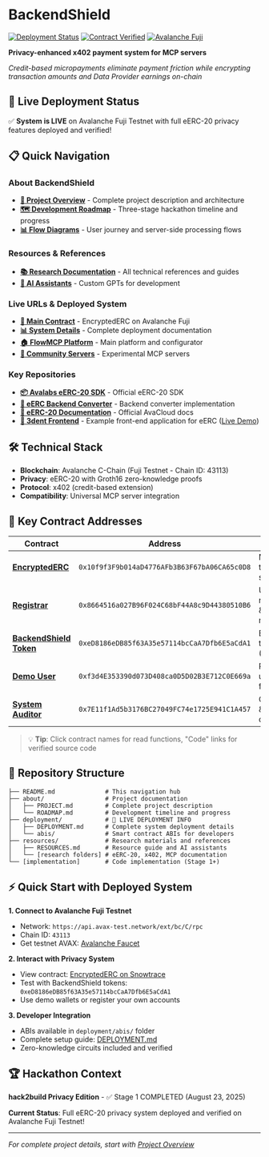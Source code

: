 # BackendShield

[![Deployment Status](https://img.shields.io/badge/Status-Live%20on%20Fuji-green)](https://testnet.snowtrace.io/address/0x10f9f3F9b014aD4776AFb3B63F67bA06CA65c0D8)
[![Contract Verified](https://img.shields.io/badge/Contract-Verified-blue)](https://testnet.snowtrace.io/address/0x10f9f3F9b014aD4776AFb3B63F67bA06CA65c0D8#code)
[![Avalanche Fuji](https://img.shields.io/badge/Network-Avalanche%20Fuji-red)](https://testnet.snowtrace.io/)

**Privacy-enhanced x402 payment system for MCP servers**

*Credit-based micropayments eliminate payment friction while encrypting transaction amounts and Data Provider earnings on-chain*

## 🚀 **Live Deployment Status**

✅ **System is LIVE** on Avalanche Fuji Testnet with full eERC-20 privacy features deployed and verified!

## 📋 Quick Navigation

### About BackendShield
- **[📖 Project Overview](about/PROJECT.md)** - Complete project description and architecture
- **[🗺️ Development Roadmap](about/ROADMAP.md)** - Three-stage hackathon timeline and progress
- **[📊 Flow Diagrams](about/USER_FLOW.md)** - User journey and server-side processing flows

### Resources & References
- **[📚 Research Documentation](resources/RESOURCES.md)** - All technical references and guides
- **[🤖 AI Assistants](resources/RESOURCES.md#ai-assistants--tools)** - Custom GPTs for development

### Live URLs & Deployed System
- **[🔗 Main Contract](https://testnet.snowtrace.io/address/0x10f9f3F9b014aD4776AFb3B63F67bA06CA65c0D8)** - EncryptedERC on Avalanche Fuji
- **[📊 System Details](deployment/DEPLOYMENT.md)** - Complete deployment documentation
- **[🏠 FlowMCP Platform](https://www.flowmcp.org)** - Main platform and configurator
- **[🧪 Community Servers](https://community.flowmcp.org)** - Experimental MCP servers

### Key Repositories
- **[📦 Avalabs eERC-20 SDK](https://github.com/ava-labs/ac-eerc-sdk)** - Official eERC-20 SDK
- **[🔄 eERC Backend Converter](https://github.com/alejandro99so/eerc-backend-converter)** - Backend converter implementation
- **[📖 eERC-20 Documentation](https://avacloud.gitbook.io/encrypted-erc)** - Official AvaCloud docs
- **[🎨 3dent Frontend](https://github.com/BeratOz01/3dent)** - Example front-end application for eERC ([Live Demo](https://www.3dent.xyz))

## 🛠️ Technical Stack

- **Blockchain**: Avalanche C-Chain (Fuji Testnet - Chain ID: 43113)
- **Privacy**: eERC-20 with Groth16 zero-knowledge proofs
- **Protocol**: x402 (credit-based extension)
- **Compatibility**: Universal MCP server integration

## 📍 **Key Contract Addresses**

| Contract | Address | Purpose | Verified |
|----------|---------|---------|----------|
| **[EncryptedERC](https://testnet.snowtrace.io/address/0x10f9f3F9b014aD4776AFb3B63F67bA06CA65c0D8#readContract)** | `0x10f9f3F9b014aD4776AFb3B63F67bA06CA65c0D8` | Main privacy token system | ✅ [Code](https://testnet.snowtrace.io/address/0x10f9f3F9b014aD4776AFb3B63F67bA06CA65c0D8#code) |
| **[Registrar](https://testnet.snowtrace.io/address/0x8664516a027B96F024C68bF44A8c9D44380510B6#readContract)** | `0x8664516a027B96F024C68bF44A8c9D44380510B6` | User registration & key management | ✅ [Code](https://testnet.snowtrace.io/address/0x8664516a027B96F024C68bF44A8c9D44380510B6#code) |
| **[BackendShield Token](https://testnet.snowtrace.io/address/0xeD8186eDB85f63A35e57114bcCaA7Dfb6E5aCdA1#readContract)** | `0xeD8186eDB85f63A35e57114bcCaA7Dfb6E5aCdA1` | BSHIELD test token (1M supply) | ✅ [Code](https://testnet.snowtrace.io/address/0xeD8186eDB85f63A35e57114bcCaA7Dfb6E5aCdA1#code) |
| **[Demo User](https://testnet.snowtrace.io/address/0xf3d4E353390d073D408ca0D5D02B3E712C0E669a)** | `0xf3d4E353390d073D408ca0D5D02B3E712C0E669a` | Registered user ready for testing | 👤 EOA |
| **[System Auditor](https://testnet.snowtrace.io/address/0x7E11f1Ad5b3176BC27049FC74e1725E941C1A457)** | `0x7E11f1Ad5b3176BC27049FC74e1725E941C1A457` | Compliance & decryption capabilities | 👤 EOA |

> 💡 **Tip**: Click contract names for read functions, "Code" links for verified source code

## 📁 Repository Structure

```
├── README.md              # This navigation hub
├── about/                 # Project documentation
│   ├── PROJECT.md         # Complete project description
│   └── ROADMAP.md         # Development timeline and progress
├── deployment/            # 🚀 LIVE DEPLOYMENT INFO
│   ├── DEPLOYMENT.md      # Complete system deployment details
│   └── abis/              # Smart contract ABIs for developers
├── resources/             # Research materials and references
│   ├── RESOURCES.md       # Resource guide and AI assistants
│   └── [research folders] # eERC-20, x402, MCP documentation
└── [implementation]       # Code implementation (Stage 1+)
```

## ⚡ **Quick Start with Deployed System**

**1. Connect to Avalanche Fuji Testnet**
- Network: `https://api.avax-test.network/ext/bc/C/rpc`
- Chain ID: `43113`
- Get testnet AVAX: [Avalanche Faucet](https://faucet.avax.network/)

**2. Interact with Privacy System**
- View contract: [EncryptedERC on Snowtrace](https://testnet.snowtrace.io/address/0x10f9f3F9b014aD4776AFb3B63F67bA06CA65c0D8#readContract)
- Test with BackendShield tokens: `0xeD8186eDB85f63A35e57114bcCaA7Dfb6E5aCdA1`
- Use demo wallets or register your own accounts

**3. Developer Integration**
- ABIs available in `deployment/abis/` folder
- Complete setup guide: [DEPLOYMENT.md](deployment/DEPLOYMENT.md)
- Zero-knowledge circuits included and verified

## 🏆 Hackathon Context

**hack2build Privacy Edition** - ✅ Stage 1 COMPLETED (August 23, 2025)

**Current Status**: Full eERC-20 privacy system deployed and verified on Avalanche Fuji Testnet!

---

*For complete project details, start with [Project Overview](about/PROJECT.md)*